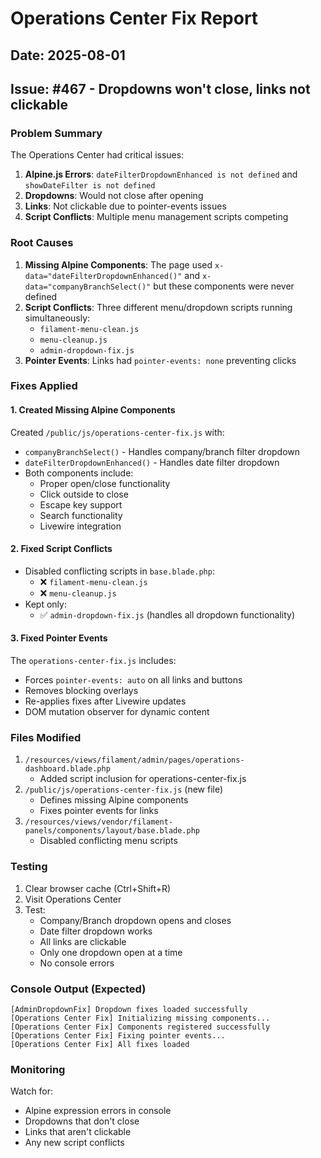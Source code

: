# Operations Center Fix Report
## Date: 2025-08-01
## Issue: #467 - Dropdowns won't close, links not clickable

### Problem Summary
The Operations Center had critical issues:
1. **Alpine.js Errors**: `dateFilterDropdownEnhanced is not defined` and `showDateFilter is not defined`
2. **Dropdowns**: Would not close after opening
3. **Links**: Not clickable due to pointer-events issues
4. **Script Conflicts**: Multiple menu management scripts competing

### Root Causes
1. **Missing Alpine Components**: The page used `x-data="dateFilterDropdownEnhanced()"` and `x-data="companyBranchSelect()"` but these components were never defined
2. **Script Conflicts**: Three different menu/dropdown scripts running simultaneously:
   - `filament-menu-clean.js`
   - `menu-cleanup.js`  
   - `admin-dropdown-fix.js`
3. **Pointer Events**: Links had `pointer-events: none` preventing clicks

### Fixes Applied

#### 1. Created Missing Alpine Components
Created `/public/js/operations-center-fix.js` with:
- `companyBranchSelect()` - Handles company/branch filter dropdown
- `dateFilterDropdownEnhanced()` - Handles date filter dropdown
- Both components include:
  - Proper open/close functionality
  - Click outside to close
  - Escape key support
  - Search functionality
  - Livewire integration

#### 2. Fixed Script Conflicts
- Disabled conflicting scripts in `base.blade.php`:
  - ❌ `filament-menu-clean.js`
  - ❌ `menu-cleanup.js`
- Kept only:
  - ✅ `admin-dropdown-fix.js` (handles all dropdown functionality)

#### 3. Fixed Pointer Events
The `operations-center-fix.js` includes:
- Forces `pointer-events: auto` on all links and buttons
- Removes blocking overlays
- Re-applies fixes after Livewire updates
- DOM mutation observer for dynamic content

### Files Modified
1. `/resources/views/filament/admin/pages/operations-dashboard.blade.php`
   - Added script inclusion for operations-center-fix.js
2. `/public/js/operations-center-fix.js` (new file)
   - Defines missing Alpine components
   - Fixes pointer events for links
3. `/resources/views/vendor/filament-panels/components/layout/base.blade.php`
   - Disabled conflicting menu scripts

### Testing
1. Clear browser cache (Ctrl+Shift+R)
2. Visit Operations Center
3. Test:
   - Company/Branch dropdown opens and closes
   - Date filter dropdown works
   - All links are clickable
   - Only one dropdown open at a time
   - No console errors

### Console Output (Expected)
```
[AdminDropdownFix] Dropdown fixes loaded successfully
[Operations Center Fix] Initializing missing components...
[Operations Center Fix] Components registered successfully
[Operations Center Fix] Fixing pointer events...
[Operations Center Fix] All fixes loaded
```

### Monitoring
Watch for:
- Alpine expression errors in console
- Dropdowns that don't close
- Links that aren't clickable
- Any new script conflicts